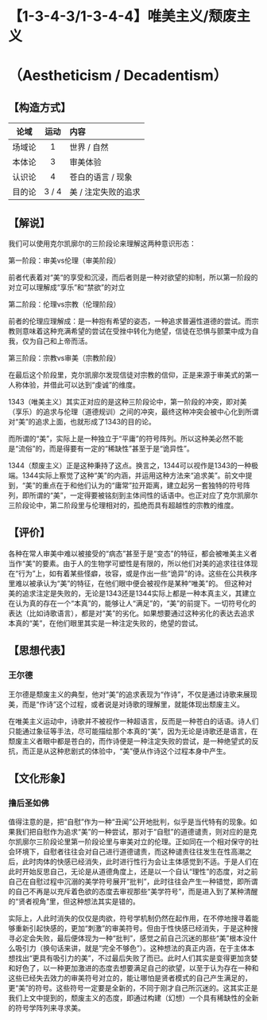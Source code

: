 # 【1-3-4-3/1-3-4-4】唯美主义/颓废主义

# （Aestheticism / Decadentism）

## 【构造方式】
| 论域 | 运动           | 内容 |
|:----:|:----------------:|:-----|
| 场域论   |1 | 世界 / 自然 |
| 本体论   |3 | 审美体验   |
| 认识论   | 4|  苍白的语言 / 现象  |
| 目的论   |3 / 4 | 美 / 注定失败的追求 |

## 【解说】
我们可以使用克尔凯廓尔的三阶段论来理解这两种意识形态： 

第一阶段：审美vs伦理（审美阶段）

前者代表着对“美“的享受和沉浸，而后者则是一种对欲望的抑制，所以第一阶段的对立可以理解成“享乐”和“禁欲”的对立

第二阶段：伦理vs宗教（伦理阶段）

前者的伦理应理解成：是一种抱有希望的姿态，一种追求普遍性道德的尝试。而宗教则意味着这种充满希望的尝试在受挫中转化为绝望，信徒在恐惧与颤栗中成为自我，仅为自己和上帝而活。

第三阶段：宗教vs审美（宗教阶段）

在最后这个阶段里，克尔凯廓尔发现信徒对宗教的信仰，正是来源于审美式的第一人称体验，并借此可以达到“虔诚”的维度。



1343（唯美主义）其实正对应的是这种三阶段论中，第一阶段的冲突，即对美（享乐）的追求与伦理（道德规训）之间的冲突，最终这种冲突会被中心化到所谓对“美”的追求上面，也就形成了1343的目的论。

而所谓的“美”，实际上是一种独立于“平庸”的符号阵列。所以这种美必然不能是“流俗”的，而是得要有一定的“稀缺性”甚至于是“诡异性”。

1344（颓废主义）正是这种秉持了这点。换言之，1344可以视作是1343的一种极端。1344实际上察觉了这种“美”的内涵，并运用这种方法来“追求美”。前文中提到，“美”的重点在于和他们认为的“庸常”拉开距离，建立起另一套独特的符号阵列，即所谓的“美”，一定得要被铭刻到主体间性的话语中。也正对应了克尔凯廓尔三阶段论中，第二阶段里与伦理相对的，孤绝而具有超越性的宗教的维度。

## 【评价】
各种在常人审美中难以被接受的“病态”甚至于是“变态”的特征，都会被唯美主义者当作“美”的要素。由于人的生物学可塑性是有限的，所以他们对美的追求往往体现在“行为”上，如有着某些怪癖，妆容，或是作出一些“诡异”的诗。这些在公共秩序里难以被承认为“美”的特征，在他们眼中便会被视作是某种“唯美”的。
但这种对美的追求注定是失败的，无论是1343还是1344实际上都是一种本真主义，其建立在认为真的存在一个“本真”的，能够让人“满足”的，“美”的前提下。一切符号化的表达（比如诗歌语言），都是对“美”的劣化。如果想要通过这种劣化的表达去追求本真的“美”，在他们眼里其实是一种注定失败的，绝望的尝试。

## 【思想代表】
### 王尔德
王尔德是颓废主义的典型，他对“美”的追求表现为“作诗”，不仅是通过诗歌来展现美，而是“作诗”这个过程，或者说是对诗歌的理解里，就能体现出颓废主义。

在唯美主义运动中，诗歌并不被视作一种超语言，反而是一种苍白的话语。诗人们只能通过象征等手法，尽可能描绘那个本真的“美”，因为无论是诗歌还是语言，在颓废主义者眼中都是苍白的，而作诗便是一种注定失败的尝试，是一种绝望式的反抗，而正是从这种悲剧式的体验中，“美”便从作诗这个过程本身中产生。
## 【文化形象】
### 撸后圣如佛
值得注意的是，把“自慰”作为一种“丑闻”公开地批判，似乎是当代特有的现象。如果我们把自慰作为追求“美”的一种尝试，那对于“自慰”的道德谴责，则对应的是克尔凯廓尔三阶段论里第一阶段论里与审美对立的伦理。正如同在一个相对保守的社会环境下，自慰者往往会对自己进行道德谴责，而这种谴责往往发生在性高潮之后，此时肉体的快感已经消失，此时进行性行为会让主体感觉到不适。于是人们在此时开始反思自己，无论是从道德角度上，还是以一个自认“理性”的态度，对之前自己在自慰过程中沉溺的美学符号展开”批判”，此时往往会产生一种错觉，即所谓的自己不再是以充斥着色欲的态度去审视那些“美学符号”，而是进入到了某种清醒的“贤者视角”里，但这种想法其实是错的。

实际上，人此时消失的仅仅是肉欲，符号学机制仍然在起作用，在不停地搜寻着能够重新引起快感的，更加“刺激”的审美符号。但由于性快感已经消失，于是这种搜寻必定会失败，最后便体现为一种“批判”，感觉之前自己沉迷的那些“美”根本没什么吸引力（换句话来讲，就是“完全不够色”）。这种想法的真正内涵，在于主体本想找出“更具有吸引力的美”，不过最后失败了而已。此时人们其实是变得更加贪婪和好色了，以一种更加激进的态度去想要满足自己的欲望，以至于认为存在一种和这些已经失去效力的审美符号对立的，能让哪怕是贤者模式的自己产生满足的，更“美”的符号。这些符号一定要是全新的，不同于刚才自己所沉迷的。这其实正是我们上文中提到的，颓废主义的态度，即通过构建（幻想）一个具有稀缺性的全新的符号学阵列来寻求美。
